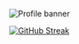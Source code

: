 ![Profile banner](images/GithubBanner.png)

[![GitHub Streak](https://github-readme-streak-stats.herokuapp.com?user=AvishekChy77&theme=synthwave&hide_border=true&card_width=500)](https://git.io/streak-stats)
